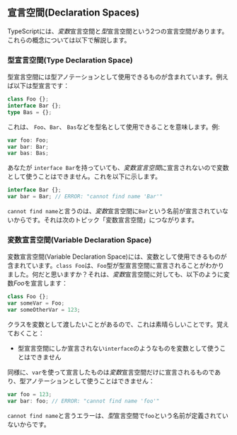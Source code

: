 ## 宣言空間(Declaration Spaces)

TypeScriptには、*変数*宣言空間と*型*宣言空間という2つの宣言空間があります。これらの概念については以下で解説します。

### 型宣言空間(Type Declaration Space)
型宣言空間には型アノテーションとして使用できるものが含まれています。例えば以下は型宣言です：

```ts
class Foo {};
interface Bar {};
type Bas = {};
```
これは、 `Foo`、`Bar`、 `Bas`などを型名として使用できることを意味します。例:

```ts
var foo: Foo;
var bar: Bar;
var bas: Bas;
```

あなたが `interface Bar`を持っていても、*変数宣言空間*に宣言されないので変数として使うことはできません。これを以下に示します。

```ts
interface Bar {};
var bar = Bar; // ERROR: "cannot find name 'Bar'"
```

`cannot find name`と言うのは、*変数*宣言空間に`Bar`という名前が宣言されていないからです。それは次のトピック「変数宣言空間」につながります。

### 変数宣言空間(Variable Declaration Space)
変数宣言空間(Variable Declaration Space)には、変数として使用できるものが含まれています。`class Foo`は、`Foo`型が型宣言空間に宣言されることがわかりました。何だと思いますか？それは、*変数*宣言空間に対しても、以下のように変数*Foo*を宣言します：

```ts
class Foo {};
var someVar = Foo;
var someOtherVar = 123;
```
クラスを変数として渡したいことがあるので、これは素晴らしいことです。覚えておくこと：

* 型宣言空間にしか宣言されない`interface`のようなものを変数として使うことはできません

同様に、`var`を使って宣言したものは*変数*宣言空間だけに宣言されるものであり、型アノテーションとして使うことはできません：

```ts
var foo = 123;
var bar: foo; // ERROR: "cannot find name 'foo'"
```
`cannot find name`と言うエラーは、*型*宣言空間で`foo`という名前が定義されていないからです。
